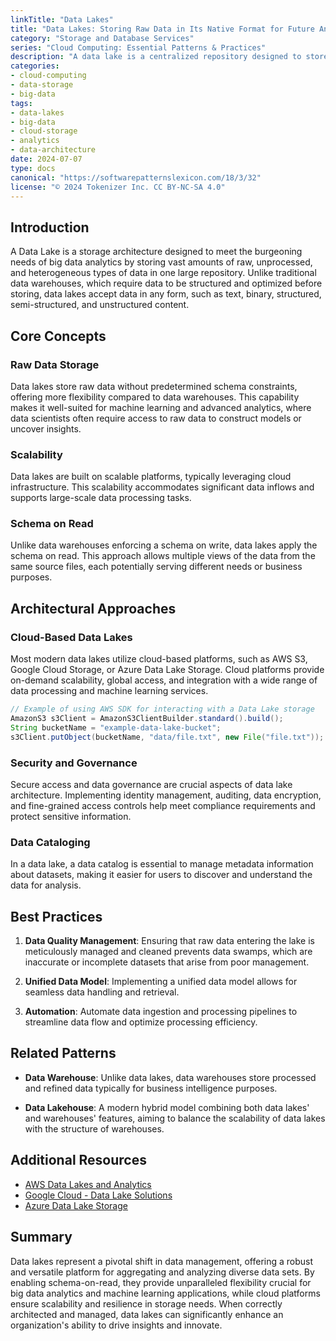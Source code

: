```yaml
---
linkTitle: "Data Lakes"
title: "Data Lakes: Storing Raw Data in Its Native Format for Future Analysis"
category: "Storage and Database Services"
series: "Cloud Computing: Essential Patterns & Practices"
description: "A data lake is a centralized repository designed to store, process, and secure large amounts of structured, semi-structured, and unstructured data. Unlike traditional databases, data lakes allow for flexible data storage and advanced analytical capabilities, making them integral in modern data-driven environments."
categories:
- cloud-computing
- data-storage
- big-data
tags:
- data-lakes
- big-data
- cloud-storage
- analytics
- data-architecture
date: 2024-07-07
type: docs
canonical: "https://softwarepatternslexicon.com/18/3/32"
license: "© 2024 Tokenizer Inc. CC BY-NC-SA 4.0"
---
```


## Introduction

A Data Lake is a storage architecture designed to meet the burgeoning needs of big data analytics by storing vast amounts of raw, unprocessed, and heterogeneous types of data in one large repository. Unlike traditional data warehouses, which require data to be structured and optimized before storing, data lakes accept data in any form, such as text, binary, structured, semi-structured, and unstructured content.

## Core Concepts

### Raw Data Storage

Data lakes store raw data without predetermined schema constraints, offering more flexibility compared to data warehouses. This capability makes it well-suited for machine learning and advanced analytics, where data scientists often require access to raw data to construct models or uncover insights.

### Scalability

Data lakes are built on scalable platforms, typically leveraging cloud infrastructure. This scalability accommodates significant data inflows and supports large-scale data processing tasks.

### Schema on Read

Unlike data warehouses enforcing a schema on write, data lakes apply the schema on read. This approach allows multiple views of the data from the same source files, each potentially serving different needs or business purposes.

## Architectural Approaches

### Cloud-Based Data Lakes

Most modern data lakes utilize cloud-based platforms, such as AWS S3, Google Cloud Storage, or Azure Data Lake Storage. Cloud platforms provide on-demand scalability, global access, and integration with a wide range of data processing and machine learning services.

```java
// Example of using AWS SDK for interacting with a Data Lake storage
AmazonS3 s3Client = AmazonS3ClientBuilder.standard().build();
String bucketName = "example-data-lake-bucket";
s3Client.putObject(bucketName, "data/file.txt", new File("file.txt"));
```

### Security and Governance

Secure access and data governance are crucial aspects of data lake architecture. Implementing identity management, auditing, data encryption, and fine-grained access controls help meet compliance requirements and protect sensitive information.

### Data Cataloging

In a data lake, a data catalog is essential to manage metadata information about datasets, making it easier for users to discover and understand the data for analysis.

## Best Practices

1. **Data Quality Management**: Ensuring that raw data entering the lake is meticulously managed and cleaned prevents data swamps, which are inaccurate or incomplete datasets that arise from poor management.
   
2. **Unified Data Model**: Implementing a unified data model allows for seamless data handling and retrieval.
   
3. **Automation**: Automate data ingestion and processing pipelines to streamline data flow and optimize processing efficiency.

## Related Patterns

- **Data Warehouse**: Unlike data lakes, data warehouses store processed and refined data typically for business intelligence purposes.
  
- **Data Lakehouse**: A modern hybrid model combining both data lakes' and warehouses' features, aiming to balance the scalability of data lakes with the structure of warehouses.

## Additional Resources

- [AWS Data Lakes and Analytics](https://aws.amazon.com/big-data/datalakes-and-analytics/)
- [Google Cloud - Data Lake Solutions](https://cloud.google.com/solutions/data-lake)
- [Azure Data Lake Storage](https://azure.microsoft.com/en-us/services/storage/data-lake-storage/)

## Summary

Data lakes represent a pivotal shift in data management, offering a robust and versatile platform for aggregating and analyzing diverse data sets. By enabling schema-on-read, they provide unparalleled flexibility crucial for big data analytics and machine learning applications, while cloud platforms ensure scalability and resilience in storage needs. When correctly architected and managed, data lakes can significantly enhance an organization's ability to drive insights and innovate.
